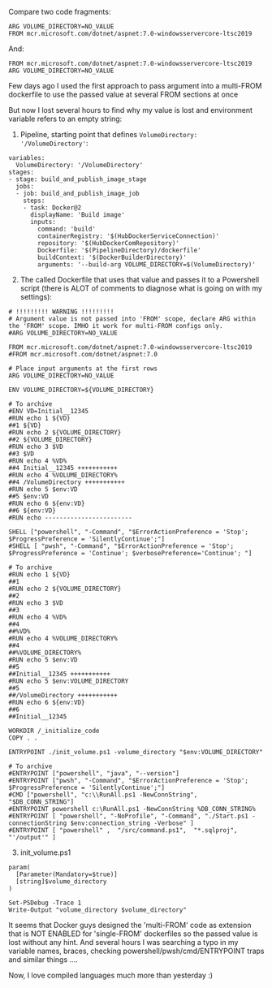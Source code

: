 Compare two code fragments:
```
ARG VOLUME_DIRECTORY=NO_VALUE
FROM mcr.microsoft.com/dotnet/aspnet:7.0-windowsservercore-ltsc2019
```
And:
```
FROM mcr.microsoft.com/dotnet/aspnet:7.0-windowsservercore-ltsc2019
ARG VOLUME_DIRECTORY=NO_VALUE 
```
Few days ago I used the first approach to pass argument into a multi-FROM dockerfile to use the passed value at several FROM sections at once

But now I lost several hours to find why my value is lost and environment variable refers to an empty string:

1. Pipeline, starting point that defines ```VolumeDirectory: '/VolumeDirectory'```:
```
variables:
  VolumeDirectory: '/VolumeDirectory'
stages:
- stage: build_and_publish_image_stage
  jobs:
  - job: build_and_publish_image_job
    steps:
    - task: Docker@2
      displayName: 'Build image'
      inputs:
        command: 'build'
        containerRegistry: '$(HubDockerServiceConnection)'
        repository: '$(HubDockerComRepository)'
        Dockerfile: '$(PipelineDirectory)/dockerfile'
        buildContext: '$(DockerBuilderDirectory)'
        arguments: '--build-arg VOLUME_DIRECTORY=$(VolumeDirectory)'
```
2. The called Dockerfile that uses that value and passes it to a Powershell script (there is ALOT of comments to diagnose what is going on with my settings):
```
# !!!!!!!!! WARNING !!!!!!!!!
# Argument value is not passed into 'FROM' scope, declare ARG within the 'FROM' scope. IMHO it work for multi-FROM configs only.
#ARG VOLUME_DIRECTORY=NO_VALUE

FROM mcr.microsoft.com/dotnet/aspnet:7.0-windowsservercore-ltsc2019
#FROM mcr.microsoft.com/dotnet/aspnet:7.0

# Place input arguments at the first rows
ARG VOLUME_DIRECTORY=NO_VALUE

ENV VOLUME_DIRECTORY=${VOLUME_DIRECTORY}

# To archive
#ENV VD=Initial__12345
#RUN echo 1 ${VD}
##1 ${VD}
#RUN echo 2 ${VOLUME_DIRECTORY}
##2 ${VOLUME_DIRECTORY}
#RUN echo 3 $VD
##3 $VD
#RUN echo 4 %VD%
##4 Initial__12345 +++++++++++
#RUN echo 4 %VOLUME_DIRECTORY%
##4 /VolumeDirectory +++++++++++
#RUN echo 5 $env:VD
##5 $env:VD
#RUN echo 6 ${env:VD}
##6 ${env:VD}
#RUN echo ------------------------

SHELL ["powershell", "-Command", "$ErrorActionPreference = 'Stop'; $ProgressPreference = 'SilentlyContinue';"]
#SHELL [ "pwsh", "-Command", "$ErrorActionPreference = 'Stop'; $ProgressPreference = 'Continue'; $verbosePreference='Continue'; "]

# To archive
#RUN echo 1 ${VD}
##1
#RUN echo 2 ${VOLUME_DIRECTORY}
##2
#RUN echo 3 $VD
##3
#RUN echo 4 %VD%
##4
##%VD%
#RUN echo 4 %VOLUME_DIRECTORY%
##4
##%VOLUME_DIRECTORY%
#RUN echo 5 $env:VD
##5
##Initial__12345 +++++++++++
#RUN echo 5 $env:VOLUME_DIRECTORY
##5
##/VolumeDirectory +++++++++++
#RUN echo 6 ${env:VD}
##6
##Initial__12345

WORKDIR /_initialize_code
COPY . .

ENTRYPOINT ./init_volume.ps1 -volume_directory "$env:VOLUME_DIRECTORY"

# To archive
#ENTRYPOINT ["powershell", "java", "--version"]
#ENTRYPOINT ["pwsh", "-Command", "$ErrorActionPreference = 'Stop'; $ProgressPreference = 'SilentlyContinue';"]
#CMD ["powershell", "c:\\RunAll.ps1 -NewConnString", "$DB_CONN_STRING"]
#ENTRYPOINT powershell c:\RunAll.ps1 -NewConnString %DB_CONN_STRING%
#ENTRYPOINT [ "powershell", "-NoProfile", "-Command", "./Start.ps1 -connectionString $env:connection_string -Verbose" ]
#ENTRYPOINT [ "powershell" ,  "/src/command.ps1",  "*.sqlproj",  "'/output'" ]
```
3. init_volume.ps1
```
param(
  [Parameter(Mandatory=$true)]
  [string]$volume_directory
)

Set-PSDebug -Trace 1
Write-Output "volume_directory $volume_directory"
```

It seems that Docker guys designed the 'multi-FROM' code as extension that is NOT ENABLED for 'single-FROM' dockerfiles so the passed value is lost without any hint.
And several hours I was searching a typo in my variable names, braces, checking powershell/pwsh/cmd/ENTRYPOINT traps and similar things ....

Now, I love compiled languages much more than yesterday :)
